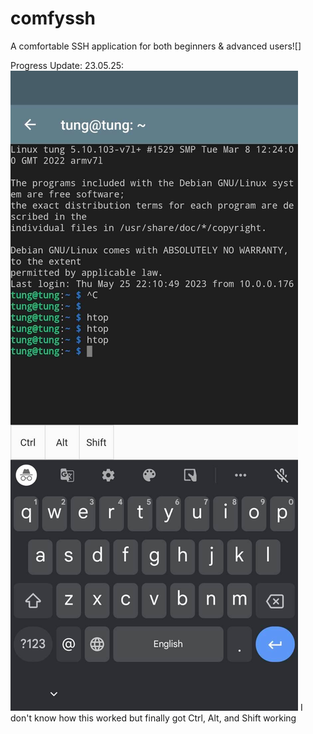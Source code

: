 # comfyssh

A comfortable SSH application for both beginners & advanced users![]

Progress Update:
23.05.25:
![](progress/CtrlAlt.jpg)
I don't know how this worked but finally got Ctrl, Alt, and Shift working
